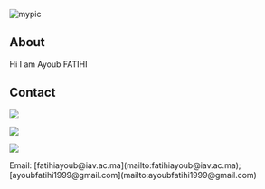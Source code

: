 ![mypic](https://ayoubft.github.io/img/computer.gif)

## About

Hi I am Ayoub FATIHI

## Contact

<!-- Social icons section -->
<!-- <p align="center"> -->
<p>
<a href="https://www.linkedin.com/in/ayoub-fatihi/" target="_blank"><img src="https://img.shields.io/badge/LinkedIn-0077B5?style=for-the-badge&logo=linkedin&logoColor=white"/></a>

<a href="https://twitter.com/ayoubft_" target="_blank"><img src="https://img.shields.io/badge/Twitter-1DA1F2?style=for-the-badge&logo=twitter&logoColor=white"/></a>

<a href="https://www.github.com/ayoubft" target="_blank"><img src="https://img.shields.io/badge/GitHub-100000?style=for-the-badge&logo=github&logoColor=white"/></a>

</p>
Email: [fatihiayoub@iav.ac.ma](mailto:fatihiayoub@iav.ac.ma); [ayoubfatihi1999@gmail.com](mailto:ayoubfatihi1999@gmail.com)
